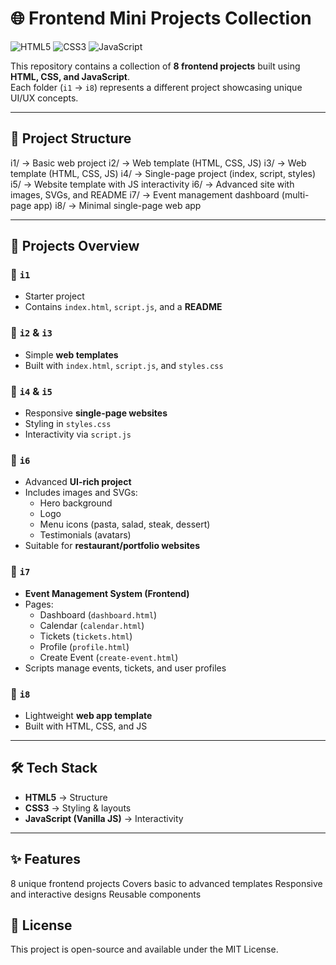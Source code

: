 # 🌐 Frontend Mini Projects Collection

![HTML5](https://img.shields.io/badge/HTML5-E34F26?style=for-the-badge&logo=html5&logoColor=white)
![CSS3](https://img.shields.io/badge/CSS3-1572B6?style=for-the-badge&logo=css3&logoColor=white)
![JavaScript](https://img.shields.io/badge/JavaScript-F7DF1E?style=for-the-badge&logo=javascript&logoColor=black)

This repository contains a collection of **8 frontend projects** built using **HTML, CSS, and JavaScript**.  
Each folder (`i1` → `i8`) represents a different project showcasing unique UI/UX concepts.  

---

## 📂 Project Structure

i1/ → Basic web project
i2/ → Web template (HTML, CSS, JS)
i3/ → Web template (HTML, CSS, JS)
i4/ → Single-page project (index, script, styles)
i5/ → Website template with JS interactivity
i6/ → Advanced site with images, SVGs, and README
i7/ → Event management dashboard (multi-page app)
i8/ → Minimal single-page web app


---

## 🚀 Projects Overview

### 🔹 `i1`
- Starter project  
- Contains `index.html`, `script.js`, and a **README**  

### 🔹 `i2` & `i3`
- Simple **web templates**  
- Built with `index.html`, `script.js`, and `styles.css`  

### 🔹 `i4` & `i5`
- Responsive **single-page websites**  
- Styling in `styles.css`  
- Interactivity via `script.js`  

### 🔹 `i6`
- Advanced **UI-rich project**  
- Includes images and SVGs:  
  - Hero background  
  - Logo  
  - Menu icons (pasta, salad, steak, dessert)  
  - Testimonials (avatars)  
- Suitable for **restaurant/portfolio websites**  

### 🔹 `i7`
- **Event Management System (Frontend)**  
- Pages:  
  - Dashboard (`dashboard.html`)  
  - Calendar (`calendar.html`)  
  - Tickets (`tickets.html`)  
  - Profile (`profile.html`)  
  - Create Event (`create-event.html`)  
- Scripts manage events, tickets, and user profiles  

### 🔹 `i8`
- Lightweight **web app template**  
- Built with HTML, CSS, and JS  

---

## 🛠️ Tech Stack
- **HTML5** → Structure  
- **CSS3** → Styling & layouts  
- **JavaScript (Vanilla JS)** → Interactivity  

---
## ✨ Features

8 unique frontend projects
Covers basic to advanced templates
Responsive and interactive designs
Reusable components

## 📜 License

This project is open-source and available under the MIT License.
